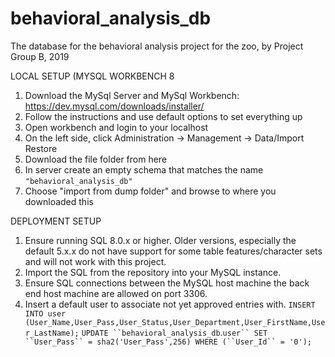 # behavioral_analysis_db
The database for the behavioral analysis project for the zoo, by Project Group B, 2019


LOCAL SETUP (MYSQL WORKBENCH 8

1) Download the MySql Server and MySql Workbench:
https://dev.mysql.com/downloads/installer/
2) Follow the instructions and use default options to set everything up
3) Open workbench and login to your localhost
4) On the left side, click Administration -> Management -> Data/Import Restore
5) Download the file folder from here
6) In server create an empty schema that matches the name `"behavioral_analysis_db"`
7) Choose "import from dump folder" and browse to where you downloaded this

DEPLOYMENT SETUP
1) Ensure running SQL 8.0.x or higher. Older versions, especially the default 5.x.x do not have support for some table features/character sets and will not work with this project.
2) Import the SQL from the repository into your MySQL instance. 
3) Ensure SQL connections between the MySQL host machine the back end host machine are allowed on port 3306. 
4) Insert a default user to associate not yet approved entries with.
  `INSERT INTO user (User_Name,User_Pass,User_Status,User_Department,User_FirstName,User_LastName);`
  `UPDATE ``behavioral_analysis_db`.`user`` SET ``User_Pass`` = sha2('User_Pass',256) WHERE (``User_Id`` = '0');`
